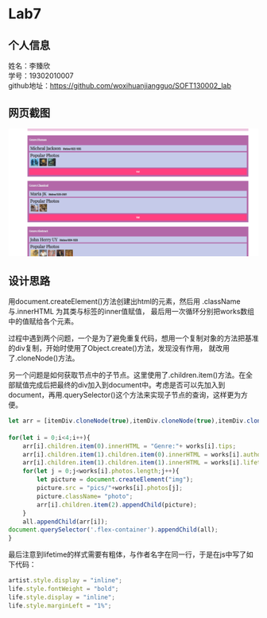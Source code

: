 # Lab7
## 个人信息
姓名：李臻欣  
学号：19302010007  
github地址：https://github.com/woxihuanjiangguo/SOFT130002_lab  
## 网页截图
![](pics/readme/1.png)
## 设计思路
用document.createElement()方法创建出html的元素，然后用 .className与.innerHTML 为其类与标签的inner值赋值，
最后用一次循环分别把works数组中的值赋给各个元素。   
 
过程中遇到两个问题，一个是为了避免重复代码，想用一个复制对象的方法把基准的div复制，开始时使用了Object.create()方法，发现没有作用，
就改用了.cloneNode()方法。    

另一个问题是如何获取节点中的子节点。这里使用了.children.item()方法。在全部赋值完成后把最终的div加入到document中。考虑是否可以先加入到document，再用.querySelector()这个方法来实现子节点的查询，这样更为方便。  
```javascript
let arr = [itemDiv.cloneNode(true),itemDiv.cloneNode(true),itemDiv.cloneNode(true),itemDiv.cloneNode(true)];

for(let i = 0;i<4;i++){
    arr[i].children.item(0).innerHTML = "Genre:"+ works[i].tips;
    arr[i].children.item(1).children.item(0).innerHTML = works[i].author;
    arr[i].children.item(1).children.item(1).innerHTML = works[i].lifetime;
    for(let j = 0;j<works[i].photos.length;j++){
        let picture = document.createElement("img");
        picture.src = "pics/"+works[i].photos[j];
        picture.className= "photo";
        arr[i].children.item(2).appendChild(picture);
    }
    all.appendChild(arr[i]);
document.querySelector('.flex-container').appendChild(all);
}
```
最后注意到lifetime的样式需要有粗体，与作者名字在同一行，于是在js中写了如下代码：
```javascript
artist.style.display = "inline";
life.style.fontWeight = "bold";
life.style.display = "inline";
life.style.marginLeft = "1%";
```